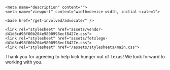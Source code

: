 <!DOCTYPE html>
<html>
  <head>
    <meta charset="utf-8">
    <meta http-equiv="X-UA-Compatible" content="IE=edge">
    <title>Fetxlege</title>

    <meta name="description" content="">
    <meta name="viewport" content="width=device-width, initial-scale=1">

    <base href="/get-involved/advocate/" />
<meta name="fetxlege/config/environment" content="%7B%22modulePrefix%22%3A%22fetxlege%22%2C%22environment%22%3A%22production%22%2C%22baseURL%22%3A%22/get-involved/advocate%22%2C%22locationType%22%3A%22auto%22%2C%22EmberENV%22%3A%7B%22FEATURES%22%3A%7B%7D%7D%2C%22APP%22%3A%7B%22name%22%3A%22fetxlege%22%2C%22version%22%3A%220.0.0+06d164e0%22%7D%2C%22exportApplicationGlobal%22%3Afalse%7D" />

    <link rel="stylesheet" href="assets/vendor-d41d8cd98f00b204e9800998ecf8427e.css">
    <link rel="stylesheet" href="assets/fetxlege-d41d8cd98f00b204e9800998ecf8427e.css">
    <link rel="stylesheet" href="/assets/stylesheets/main.css">


  </head>
  
  Thank you for agreeing to help kick hunger out of Texas! We look forward to working with you.
